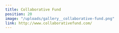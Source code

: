 ```yaml
---
title: Collaborative Fund
position: 20
image: "/uploads/gallery__collaborative-fund.png"
link: http://www.collaborativefund.com/
---
```


